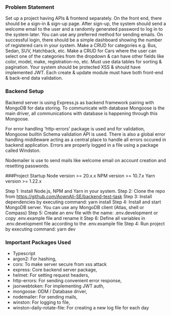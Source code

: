 ### Problem Statement

Set up a project having APIs & frontend separately.
On the front end, there should be a sign-in & sign-up page.
After sign-up, the system should send a welcome email to the user and a randomly generated password to log in to the system later. You can use any preferred method for sending emails.
On successful login, there should be a simple dashboard showing the number of registered cars in your system.
Make a CRUD for categories e.g. Bus, Sedan, SUV, Hatchback, etc.
Make a CRUD for Cars where the user can select one of the categories from the dropdown & can have other fields like color, model, make, registration-no, etc.
Must use data tables for sorting & pagination.
Your system should be protected XSS & should have implemented JWT.
Each create & update module must have both front-end & back-end data validation.

### Backend Setup

Backend server is using Express.js as backend framework pairing with MongoDB for data storing. To communicate with database Mongoose is the main driver, all communications with database is happening through this Mongoose.

For error handling 'http-errors' package is used and for validation, Mongoose builtin Schema validation API is used. There is also a global error handling middleware acting as a central place to handle all errors occured in backend application. Errors are properly logged in a file using a package called Windston.

Nodemailer is use to send mails like welcome email on account creation and resetting passwords.

###Project Startup
Node version >= 20.x.x
NPM version >= 10.7.x
Yarn version >= 1.22.x

Step 1: Install Node.js, NPM and Yarn in your system.
Step 2: Clone the repo from https://github.com/AownAli-SE/backend-test-task
Step 3: Install dependencies by executing command: yarn install
Step 4: Install and start MongoDB server. You can use any MongoDB client (Atlas, shell or Compass)
Step 5: Create an env file with the name: .env.development or copy .env.example file and rename it
Step 6: Define all variables in .env.development file according to the .env.example file
Step 4: Run project by executing command: yarn dev

### Important Packages Used

- Typescript
- argon2: For hashing,
- cors: To make server secure from xss attack
- express: Core backend server package,
- helmet: For setting request headers,
- http-errors: For sending convenient error response,
- jsonwebtoken: For implementing JWT auth,
- mongoose: ODM / Database driver,
- nodemailer: For sending mails,
- winston: For logging to file,
- winston-daily-rotate-file: For creating a new log file for each day
